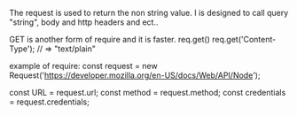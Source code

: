 The request is used to return the non string value. I is designed to  call query "string", body and http headers and ect..


GET is another form of require and it is faster.
req.get()
req.get('Content-Type');
// => "text/plain"

example of require:
const request = new Request('https://developer.mozilla.org/en-US/docs/Web/API/Node');

const URL = request.url;
const method = request.method;
const credentials = request.credentials;